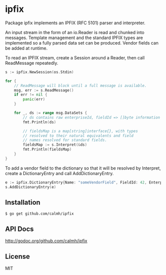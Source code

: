 ipfix
=====

Package ipfix implements an IPFIX (RFC 5101) parser and interpreter.

An input stream in the form of an io.Reader is read and chunked into
messages. Template management and the standard IPFIX types are
implemented so a fully parsed data set can be produced. Vendor fields
can be added at runtime.

To read an IPFIX stream, create a Session around a Reader, then call
ReadMessage repeatedly.

```go
s := ipfix.NewSession(os.Stdin)

for {
    // ReadMessage will block until a full message is available.
    msg, err := s.ReadMessage()
    if err != nil {
        panic(err)
    }

    for _, ds := range msg.DataSets {
        // ds contains raw enterpriseId, fieldId => []byte information
        fmt.Println(ds)

        // fieldsMap is a map[string]interface{}, with types
        // resolved to their natural equivalents and field
        // names resolved for standard fields.
        fieldsMap := s.Interpret(&ds)
        fmt.Println(fieldsMap)
    }
}
```

To add a vendor field to the dictionary so that it will be resolved by
Interpret, create a DictionaryEntry and call AddDictionaryEntry.

```go
e := ipfix.DictionaryEntry{Name: "someVendorField", FieldId: 42, EnterpriseId: 123456, Type: ipfix.Int32}
s.AddDictionaryEntry(e)
```
Installation
------------

    $ go get github.com/calmh/ipfix

API Docs
--------

http://godoc.org/github.com/calmh/ipfix

License
-------

MIT

